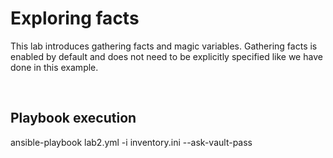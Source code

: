 Exploring facts
====

This lab introduces gathering facts and magic variables.  Gathering facts is enabled by default and does not need to be explicitly specified like we have done in this example. 

<br>

Playbook execution
---

ansible-playbook lab2.yml -i inventory.ini --ask-vault-pass